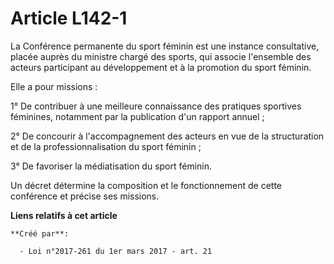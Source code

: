 # Article L142-1

La Conférence permanente du sport féminin est une instance consultative, placée auprès du ministre chargé des sports, qui
associe l'ensemble des acteurs participant au développement et à la promotion du sport féminin.

Elle a pour missions :

1° De contribuer à une meilleure connaissance des pratiques sportives féminines, notamment par la publication d'un rapport
annuel ;

2° De concourir à l'accompagnement des acteurs en vue de la structuration et de la professionnalisation du sport féminin ;

3° De favoriser la médiatisation du sport féminin.

Un décret détermine la composition et le fonctionnement de cette conférence et précise ses missions.

**Liens relatifs à cet article**

	**Créé par**:

	  - Loi n°2017-261 du 1er mars 2017 - art. 21
